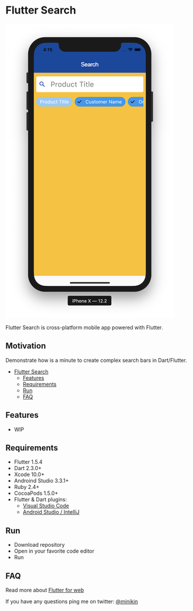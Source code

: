# Flutter Search

[![Screenshot](https://github.com/minikin/flutter-search/blob/master/Screenshot.png?raw=true)](https://github.com/minikin/flutter-search)

Flutter Search is cross-platform mobile app powered with Flutter.

## Motivation

Demonstrate how is a minute to create complex search bars in Dart/Flutter.

- [Flutter Search](#flutter-search)
  - [Features](#features)
  - [Requirements](#requirements)
  - [Run](#run)
  - [FAQ](#faq)

## Features

- WIP

## Requirements

- Flutter 1.5.4
- Dart 2.3.0+
- Xcode 10.0+
- Androind Studio 3.3.1+
- Ruby 2.4+
- CocoaPods 1.5.0+
- Flutter & Dart plugins:
  - [Visual Studio Code](https://flutter.dev/docs/get-started/editor?tab=androidstudio)
  - [Android Studio / IntelliJ](https://flutter.dev/docs/get-started/editor?tab=vscode)

## Run

- Download repository
- Open in your favorite code editor
- Run

## FAQ

Read more about [Flutter for web](https://github.com/flutter/flutter_web)

If you have any questions ping me on twitter: [@minikin](https://twitter.com/minikin)
